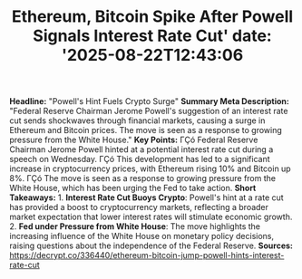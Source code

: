 ﻿---
title: "Ethereum, Bitcoin Spike After Powell Signals Interest Rate Cut'
date: '2025-08-22T12:43:06"
category: "Markets"
summary: ""
slug: "ethereum bitcoin spike after powell signals interest rate cu"
source_urls:
  - "https://decrypt.co/336440/ethereum-bitcoin-jump-powell-hints-interest-rate-cut"
seo:
  title: "Ethereum, Bitcoin Spike After Powell Signals Interest Rate Cut | Hash n Hedge'
  description: '"
  keywords: ["news", "markets", "brief"]
---
**Headline:** "Powell's Hint Fuels Crypto Surge"  **Summary Meta Description:** "Federal Reserve Chairman Jerome Powell's suggestion of an interest rate cut sends shockwaves through financial markets, causing a surge in Ethereum and Bitcoin prices. The move is seen as a response to growing pressure from the White House."  **Key Points:**  ΓÇó Federal Reserve Chairman Jerome Powell hinted at a potential interest rate cut during a speech on Wednesday. ΓÇó This development has led to a significant increase in cryptocurrency prices, with Ethereum rising 10% and Bitcoin up 8%. ΓÇó The move is seen as a response to growing pressure from the White House, which has been urging the Fed to take action.  **Short Takeaways:**  1. **Interest Rate Cut Buoys Crypto**: Powell's hint at a rate cut has provided a boost to cryptocurrency markets, reflecting a broader market expectation that lower interest rates will stimulate economic growth. 2. **Fed under Pressure from White House**: The move highlights the increasing influence of the White House on monetary policy decisions, raising questions about the independence of the Federal Reserve.  **Sources:**   https://decrypt.co/336440/ethereum-bitcoin-jump-powell-hints-interest-rate-cut 
